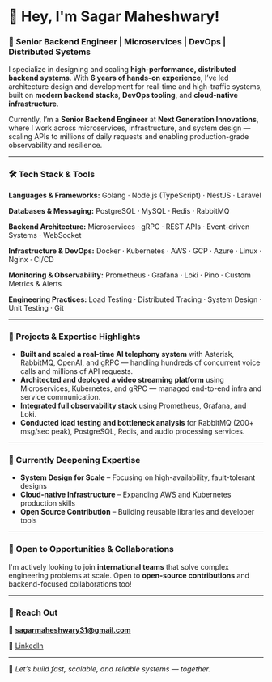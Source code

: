 # 👋 Hey, I'm Sagar Maheshwary!

### 🚀 Senior Backend Engineer | Microservices | DevOps | Distributed Systems

I specialize in designing and scaling **high-performance, distributed backend systems**. With **6 years of hands-on experience**, I’ve led architecture design and development for real-time and high-traffic systems, built on **modern backend stacks**, **DevOps tooling**, and **cloud-native infrastructure**.

Currently, I’m a **Senior Backend Engineer** at **Next Generation Innovations**, where I work across microservices, infrastructure, and system design — scaling APIs to millions of daily requests and enabling production-grade observability and resilience.

---

### 🛠️ Tech Stack & Tools

**Languages & Frameworks:**
Golang · Node.js (TypeScript) · NestJS · Laravel

**Databases & Messaging:**
PostgreSQL · MySQL · Redis · RabbitMQ

**Backend Architecture:**
Microservices · gRPC · REST APIs · Event-driven Systems · WebSocket

**Infrastructure & DevOps:**
Docker · Kubernetes · AWS · GCP · Azure · Linux · Nginx · CI/CD

**Monitoring & Observability:**
Prometheus · Grafana · Loki · Pino · Custom Metrics & Alerts

**Engineering Practices:**
Load Testing · Distributed Tracing · System Design · Unit Testing · Git

---

### 🔧 Projects & Expertise Highlights

* **Built and scaled a real-time AI telephony system** with Asterisk, RabbitMQ, OpenAI, and gRPC — handling hundreds of concurrent voice calls and millions of API requests.
* **Architected and deployed a video streaming platform** using Microservices, Kubernetes, and gRPC — managed end-to-end infra and service communication.
* **Integrated full observability stack** using Prometheus, Grafana, and Loki.
* **Conducted load testing and bottleneck analysis** for RabbitMQ (200+ msg/sec peak), PostgreSQL, Redis, and audio processing services.

---

### 🌱 Currently Deepening Expertise

* **System Design for Scale** – Focusing on high-availability, fault-tolerant designs
* **Cloud-native Infrastructure** – Expanding AWS and Kubernetes production skills
* **Open Source Contribution** – Building reusable libraries and developer tools

---

### 🤝 Open to Opportunities & Collaborations

I'm actively looking to join **international teams** that solve complex engineering problems at scale. Open to **open-source contributions** and backend-focused collaborations too!

---

### 📩 Reach Out

📧 **[sagarmaheshwary31@gmail.com](mailto:sagarmaheshwary31@gmail.com)**

🔗 [LinkedIn](https://www.linkedin.com/in/sagarmaheshwary/)

---

🚀 *Let’s build fast, scalable, and reliable systems — together.*
